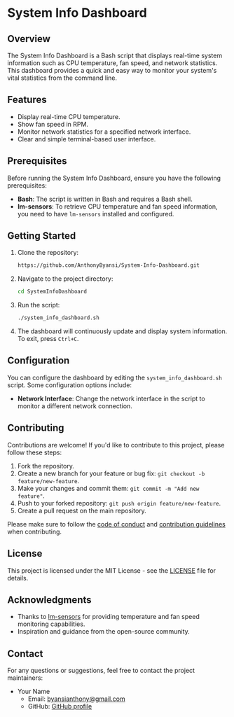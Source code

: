 
# System Info Dashboard

## Overview

The System Info Dashboard is a Bash script that displays real-time system information such as CPU temperature, fan speed, and network statistics. This dashboard provides a quick and easy way to monitor your system's vital statistics from the command line.

## Features

- Display real-time CPU temperature.
- Show fan speed in RPM.
- Monitor network statistics for a specified network interface.
- Clear and simple terminal-based user interface.

## Prerequisites

Before running the System Info Dashboard, ensure you have the following prerequisites:

- **Bash**: The script is written in Bash and requires a Bash shell.
- **lm-sensors**: To retrieve CPU temperature and fan speed information, you need to have `lm-sensors` installed and configured.

## Getting Started

1. Clone the repository:

   ```bash
   https://github.com/AnthonyByansi/System-Info-Dashboard.git
   ```

2. Navigate to the project directory:

   ```bash
   cd SystemInfoDashboard
   ```

3. Run the script:

   ```bash
   ./system_info_dashboard.sh
   ```

4. The dashboard will continuously update and display system information. To exit, press `Ctrl+C`.

## Configuration

You can configure the dashboard by editing the `system_info_dashboard.sh` script. Some configuration options include:

- **Network Interface**: Change the network interface in the script to monitor a different network connection.

## Contributing

Contributions are welcome! If you'd like to contribute to this project, please follow these steps:

1. Fork the repository.
2. Create a new branch for your feature or bug fix: `git checkout -b feature/new-feature`.
3. Make your changes and commit them: `git commit -m "Add new feature"`.
4. Push to your forked repository: `git push origin feature/new-feature`.
5. Create a pull request on the main repository.

Please make sure to follow the [code of conduct](CODE_OF_CONDUCT.md) and [contribution guidelines](CONTRIBUTING.md) when contributing.

## License

This project is licensed under the MIT License - see the [LICENSE](LICENSE) file for details.

## Acknowledgments

- Thanks to [lm-sensors](https://github.com/lm-sensors/lm-sensors) for providing temperature and fan speed monitoring capabilities.
- Inspiration and guidance from the open-source community.

## Contact

For any questions or suggestions, feel free to contact the project maintainers:

- Your Name
  - Email: byansianthony@gmail.com
  - GitHub: [GitHub profile](https://github.com/AnthonyByansi)
